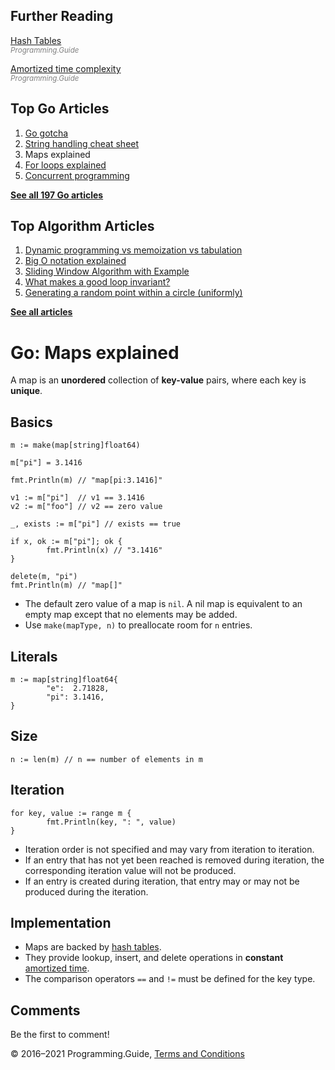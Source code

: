 <span class="underline"></span>

<span class="underline"></span>

## Further Reading

[Hash Tables](../hash-tables.html)  
<span style="color: grey; font-style: italic; font-size: smaller">Programming.Guide</span>

[Amortized time complexity](../amortized-time-complexity-analysis.html)  
<span style="color: grey; font-style: italic; font-size: smaller">Programming.Guide</span>

## Top Go Articles

1.  [Go gotcha](go-gotcha.html)
2.  [String handling cheat sheet](string-functions-reference-cheat-sheet.html)
3.  Maps explained
4.  [For loops explained](for-loop.html)
5.  [Concurrent programming](go-concurrency-tutorial.html)

[**See all 197 Go articles**](index.html)

<span class="underline"></span>

## Top Algorithm Articles

1.  [Dynamic programming vs memoization vs tabulation](../dynamic-programming-vs-memoization-vs-tabulation.html)
2.  [Big O notation explained](../big-o-notation-explained.html)
3.  [Sliding Window Algorithm with Example](../sliding-window-example.html)
4.  [What makes a good loop invariant?](../what-makes-a-good-loop-invariant.html)
5.  [Generating a random point within a circle (uniformly)](../random-point-within-circle.html)

[**See all articles**](../index.html)

# Go: Maps explained

A map is an **unordered** collection of **key-value** pairs, where each key is **unique**.

## Basics

    m := make(map[string]float64)

    m["pi"] = 3.1416

    fmt.Println(m) // "map[pi:3.1416]"

    v1 := m["pi"]  // v1 == 3.1416
    v2 := m["foo"] // v2 == zero value

    _, exists := m["pi"] // exists == true

    if x, ok := m["pi"]; ok {
            fmt.Println(x) // "3.1416"
    }

    delete(m, "pi")
    fmt.Println(m) // "map[]"

- The default zero value of a map is `nil`. A nil map is equivalent to an empty map except that no elements may be added.
- Use `make(mapType, n)` to preallocate room for `n` entries.

## Literals

    m := map[string]float64{
            "e":  2.71828,
            "pi": 3.1416,
    }

## Size

    n := len(m) // n == number of elements in m

## Iteration

    for key, value := range m {
            fmt.Println(key, ": ", value)
    }

- Iteration order is not specified and may vary from iteration to iteration.
- If an entry that has not yet been reached is removed during iteration, the corresponding iteration value will not be produced.
- If an entry is created during iteration, that entry may or may not be produced during the iteration.

## Implementation

- Maps are backed by [hash tables](../hash-tables.html).
- They provide lookup, insert, and delete operations in **constant** [amortized time](../amortized-time-complexity-analysis.html).
- The comparison operators `==` and `!=` must be defined for the key type.

## Comments

Be the first to comment!

© 2016–2021 Programming.Guide, [Terms and Conditions](../terms-and-conditions.html)

